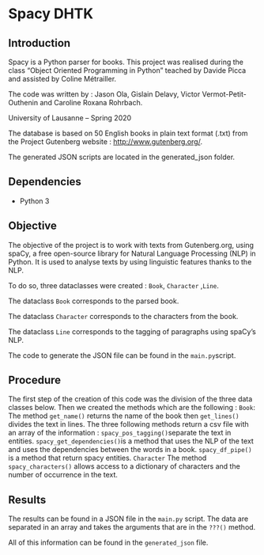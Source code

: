 # Spacy DHTK  

## Introduction  

Spacy is a Python parser for books. This project was realised during the class “Object Oriented Programming in Python” teached by Davide Picca and assisted by Coline Métrailler.  

The code was written by : Jason Ola, Gislain Delavy, Victor Vermot-Petit- Outhenin and Caroline Roxana Rohrbach.

University of Lausanne – Spring 2020

The database is based on 50 English books in plain text format (.txt) from the Project Gutenberg website : http://www.gutenberg.org/.  

The generated JSON scripts are located in the generated_json folder.  

## Dependencies
- Python 3

## Objective 

The objective of the project is to work with texts from Gutenberg.org, using spaCy, a free open-source library for Natural Language Processing (NLP) in Python. It is used to analyse texts by using linguistic features thanks to the NLP.

To do so, three dataclasses were created : 
`Book`, `Character` ,`Line`.

The dataclass `Book` corresponds to the parsed book.

The dataclass `Character` corresponds to the characters from the book. 

The dataclass `Line` corresponds to the tagging of paragraphs using spaCy’s NLP.

The code to generate the JSON file can be found in the `main.py`script. 

## Procedure 
The first step of the creation of this code was the division of the three data classes below. Then we created the methods which are the following : 
`Book`:
The method `get_name()` returns the name of the book then `get_lines()` divides the text in lines.
The three following methods return a csv file with an array of the information : 
`spacy_pos_tagging()`separate the text in entities. 
`spacy_get_dependencies()`is a method that uses the NLP of the text and uses the dependencies between the words in a book. 
`spacy_df_pipe()` is a method that return spacy entities.
`Character`
The method `spacy_characters()` allows access to a dictionary of characters and the number of occurrence in the text.


## Results 
The results can be found in a JSON file in the `main.py` script.  The data are separated in an array and takes the arguments that are in the `???()` method. 

All of this information can be found in the `generated_json` file.